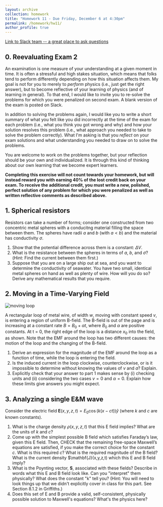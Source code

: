```yaml
---
layout: archive
collection: homework
title: "Homework 11 - Due Friday, December 6 at 4:30pm"
permalink: /homework/hw11/
author_profile: true
---
```

[Link to Slack team -- a great place to ask questions](https://ph410f19.slack.com)


## 0. Reevaluating Exam 2

An examination is one measure of your understanding at a given moment in time. It is often a stressful and high stakes situation, which means that folks tend to perform differently depending on how this situation affects them. My goal is not for you to merely to *perform* physics (i.e., just get the right answer), but to become reflective of your learning of physics (and of learning in general). To that end, I would like to invite you to re-solve the problems for which you were penalized on second exam. A blank version of the exam is posted on Slack.

In addition to solving the problems again, I would like you to write a short summary of what you felt like you did incorrectly at the time of the exam for each problem (i.e., what you think you got wrong and why) and how your solution resolves this problem (i.e., what approach you needed to take to solve the problem correctly). What I'm asking is that you *reflect* on your exam solutions and what understanding you needed to draw on to solve the problems.

You are welcome to work on the problems together, but your reflection should be your own and individualized. It is through this kind of thinking about our own learning that we become expert learners. 

**Completing this exercise will not count towards your homework, but will instead reward you with earning 40% of the lost credit back on your exam. To receive the additional credit, you must write a new, polished, perfect solution of any problem for which you were penalized as well as written reflective comments as described above.**


## 1. Spherical resistors

Resistors can take a number of forms; consider one constructed from two concentric metal spheres with a conducitng material filling the space between them. The spheres have radii $a$ and $b$ (with $a<b$) and the material has conductivity $\sigma$.

1. Show that the potential difference across them is a constant: $\Delta V$.
2. What is the resistance between the spheres in terms of $a$, $b$, and $\sigma$? (Hint: Find the current between them first.)
3. Suppose that you are on a large ship out at sea, and you want to determine the conductivity of seawater. You have two small, identical metal spheres on hand as well as plenty of wire. How will you do so? Derive any mathematical results that you require.

## 2. Moving in a Time-Varying Field

![moving loop](../../images/hw11-moving_loop.png)

A rectangular loop of metal wire, of width $w$, moving with constant speed $v$, is entering a region of uniform B-field. The B-field is out of the page and is increasing at a constant rate $B=B_0 + \alpha t$, where $B_0$ and $\alpha$ are positive constants.  At t = 0, the right edge of the loop is a distance $x_0$ into the field, as shown. Note that the EMF around the loop has two different causes: the motion of the loop and the changing of the B-field.

1. Derive an expression for the magnitude of the EMF around the loop as a function of time, while the loop is entering the field.
2. Is the induced current in the loop clockwise, counterclockwise, or is it impossible to determine without knowing the values of $v$ and $a$? Explain.
3. Explicitly check that your answer to part 1 makes sense by (i) checking units and (ii) considering the two cases $v = 0$ and  $\alpha = 0$.  Explain how these limits give answers you might expect.

## 3. Analyzing a single E&M wave

Consider the electric field $\mathbf{E}(x,y,z,t) = E_0\cos(k(x-ct))\hat{y}$ (where $k$ and $c$ are known constants).

1. What is the charge density $\rho (x,y,z,t)$ that this E field implies? What are the units of $k$ and $c$?
2. Come up with the simplest possible B field which satisfies Faraday’s law, given this E field. Then, CHECK that the remaining free-space Maxwell’s equations are satisfied, if you make the correct choice for the constant $c$. What is this required $c$? What is the required magnitude of the B field? What is the current density $\mathbf{J}(x,y,z,t) which this E and B field imply?
3. What is the Poynting vector, $\mathbf{S}$, associated with these fields? Describe in words what this E and B field look like. Can you "interpret" them physically? What does the constant "k" tell you? (Hint: You will need to look things up that we didn't explicitly cover in class for this part. See Section 8.1.2 in Griffiths.)
4. Does this set of E and B provide a valid, self-consistent, physically possible solution to Maxwell's equations? What's the physics here?
